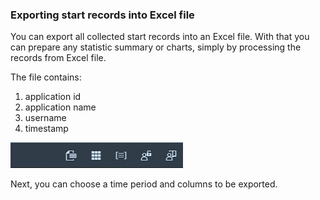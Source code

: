 ### Exporting start records into Excel file

You can export all collected start records into an Excel file. With that you can prepare any statistic summary or charts, simply by processing the records from Excel file. 

The file contains:
1. application id
2. application name
3. username 
4. timestamp

![](res/button.png)

Next, you can choose a time period and columns to be exported.

